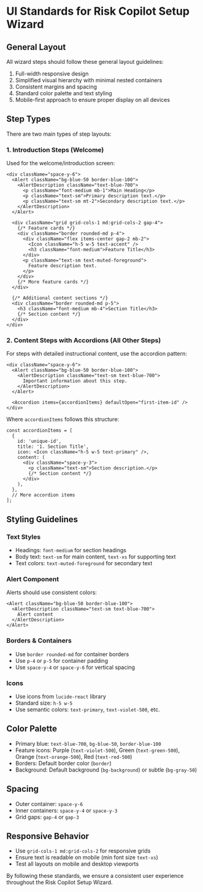 # UI Standards for Risk Copilot Setup Wizard

## General Layout

All wizard steps should follow these general layout guidelines:

1. Full-width responsive design
2. Simplified visual hierarchy with minimal nested containers
3. Consistent margins and spacing
4. Standard color palette and text styling
5. Mobile-first approach to ensure proper display on all devices

## Step Types

There are two main types of step layouts:

### 1. Introduction Steps (Welcome)

Used for the welcome/introduction screen:

```tsx
<div className="space-y-6">
  <Alert className="bg-blue-50 border-blue-100">
    <AlertDescription className="text-blue-700">
      <p className="font-medium mb-1">Main Heading</p>
      <p className="text-sm">Primary description text.</p>
      <p className="text-sm mt-2">Secondary description text.</p>
    </AlertDescription>
  </Alert>

  <div className="grid grid-cols-1 md:grid-cols-2 gap-4">
    {/* Feature cards */}
    <div className="border rounded-md p-4">
      <div className="flex items-center gap-2 mb-2">
        <Icon className="h-5 w-5 text-accent" />
        <h3 className="font-medium">Feature Title</h3>
      </div>
      <p className="text-sm text-muted-foreground">
        Feature description text.
      </p>
    </div>
    {/* More feature cards */}
  </div>

  {/* Additional content sections */}
  <div className="border rounded-md p-5">
    <h3 className="font-medium mb-4">Section Title</h3>
    {/* Section content */}
  </div>
</div>
```

### 2. Content Steps with Accordions (All Other Steps)

For steps with detailed instructional content, use the accordion pattern:

```tsx
<div className="space-y-6">
  <Alert className="bg-blue-50 border-blue-100">
    <AlertDescription className="text-sm text-blue-700">
      Important information about this step.
    </AlertDescription>
  </Alert>

  <Accordion items={accordionItems} defaultOpen="first-item-id" />
</div>
```

Where `accordionItems` follows this structure:

```tsx
const accordionItems = [
  {
    id: 'unique-id',
    title: '1. Section Title',
    icon: <Icon className="h-5 w-5 text-primary" />,
    content: (
      <div className="space-y-3">
        <p className="text-sm">Section description.</p>
        {/* Section content */}
      </div>
    ),
  },
  // More accordion items
];
```

## Styling Guidelines

### Text Styles

- Headings: `font-medium` for section headings
- Body text: `text-sm` for main content, `text-xs` for supporting text
- Text colors: `text-muted-foreground` for secondary text

### Alert Component

Alerts should use consistent colors:

```tsx
<Alert className="bg-blue-50 border-blue-100">
  <AlertDescription className="text-sm text-blue-700">
    Alert content
  </AlertDescription>
</Alert>
```

### Borders & Containers

- Use `border rounded-md` for container borders
- Use `p-4` or `p-5` for container padding
- Use `space-y-4` or `space-y-6` for vertical spacing

### Icons

- Use icons from `lucide-react` library
- Standard size: `h-5 w-5` 
- Use semantic colors: `text-primary`, `text-violet-500`, etc.

## Color Palette

- Primary blue: `text-blue-700`, `bg-blue-50`, `border-blue-100`
- Feature icons: Purple (`text-violet-500`), Green (`text-green-500`), Orange (`text-orange-500`), Red (`text-red-500`)
- Borders: Default border color (`border`)
- Background: Default background (`bg-background`) or subtle (`bg-gray-50`)

## Spacing

- Outer container: `space-y-6`
- Inner containers: `space-y-4` or `space-y-3`
- Grid gaps: `gap-4` or `gap-3`

## Responsive Behavior

- Use `grid-cols-1 md:grid-cols-2` for responsive grids
- Ensure text is readable on mobile (min font size `text-xs`)
- Test all layouts on mobile and desktop viewports

By following these standards, we ensure a consistent user experience throughout the Risk Copilot Setup Wizard. 